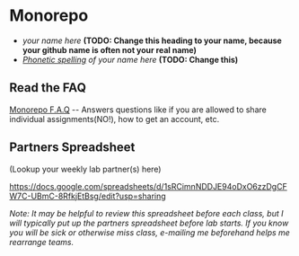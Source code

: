 # Monorepo

* *your name here* **(TODO: Change this heading to your name, because your github name is often not your real name)**
* *[Phonetic spelling](https://dictionary.cambridge.org/us/help/phonetics.html) of your name here* **(TODO: Change this)**

## Read the FAQ

[Monorepo F.A.Q](./faq.md) -- Answers questions like if you are allowed to share individual assignments(NO!), how to get an account, etc.

## Partners Spreadsheet
(Lookup your weekly lab partner(s) here)

https://docs.google.com/spreadsheets/d/1sRCimnNDDJE94oDxO6zzDgCFW7C-UBmC-8RfkjEtBsg/edit?usp=sharing

*Note: It may be helpful to review this spreadsheet before each class, but I will typically put up the partners spreadsheet before lab starts. If you know you will be sick or otherwise miss class, e-mailing me beforehand helps me rearrange teams.*
